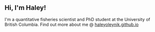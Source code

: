 ## Hi, I'm Haley!

I'm a quantitative fisheries scientist and PhD student at the University of British Columbia. Find out more about me @ [haleyoleynik.github.io](https://haleyoleynik.github.io)
